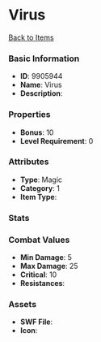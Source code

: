 # Virus



[Back to Items](../items.md)

### Basic Information

- **ID**: 9905944
- **Name**: Virus
- **Description**: 

### Properties

- **Bonus**: 10
- **Level Requirement**: 0

### Attributes

- **Type**: Magic
- **Category**: 1
- **Item Type**: 

### Stats


### Combat Values

- **Min Damage**: 5
- **Max Damage**: 25
- **Critical**: 10
- **Resistances**: 

### Assets

- **SWF File**: 
- **Icon**: 

